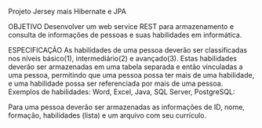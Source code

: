 Projeto Jersey mais Hibernate e JPA

OBJETIVO
Desenvolver um web service REST para armazenamento e consulta de
informações de pessoas e suas habilidades em informática.

ESPECIFICAÇÃO
As habilidades de uma pessoa deverão ser classificadas nos níveis básico(1),
intermediário(2) e avançado(3). Estas habilidades deverão ser armazenadas em
uma tabela separada e então vinculadas a uma pessoa, permitindo que uma pessoa
possa ter mais de uma habilidade, e uma habilidade possa ser referenciada por
mais de uma pessoa. Exemplos de habilidades: Word, Excel, Java, SQL Server,
PostgreSQL:

Para uma pessoa deverão ser armazenadas as informações de ID, nome,
formação, habilidades (lista) e um arquivo com seu currículo.
